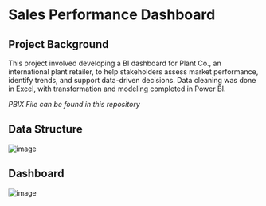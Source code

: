 # Sales Performance Dashboard

## Project Background
This project involved developing a BI dashboard for Plant Co., an international plant retailer, to help stakeholders assess market performance, identify trends, and support data-driven decisions. Data cleaning was done in Excel, with transformation and modeling completed in Power BI.

*PBIX File can be found in this repository*

## Data Structure
![image](https://github.com/user-attachments/assets/a3fa6417-3330-4538-9def-827849a9c263)

## Dashboard
![image](https://github.com/user-attachments/assets/29ceb584-4bbd-4e18-9953-86f55e0dca85)
